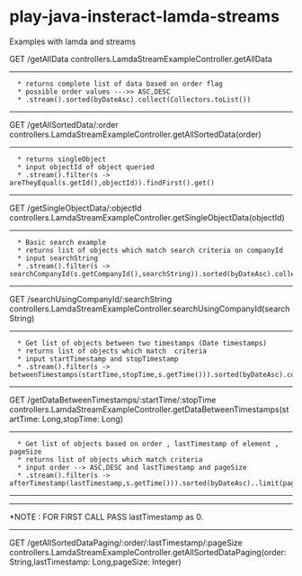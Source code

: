 # play-java-insteract-lamda-streams
Examples with lamda and streams

GET /getAllData                    controllers.LamdaStreamExampleController.getAllData

 *************************************************************************
      * returns complete list of data based on order flag
      * possible order values --->> ASC,DESC 
      * .stream().sorted(byDateAsc).collect(Collectors.toList())
 **************************************************************************      
GET /getAllSortedData/:order       controllers.LamdaStreamExampleController.getAllSortedData(order)

 *************************************************************************
      * returns singleObject 
      * input objectId of object queried
      * .stream().filter(s -> areTheyEqual(s.getId(),objectId)).findFirst().get()
 
 *************************************************************************
GET /getSingleObjectData/:objectId controllers.LamdaStreamExampleController.getSingleObjectData(objectId)

*************************************************************************
	  * Basic search example 
      * returns list of objects which match search criteria on companyId 
      * input searchString
      * .stream().filter(s -> searchCompanyId(s.getCompanyId(),searchString)).sorted(byDateAsc).collect(Collectors.toList())
*************************************************************************

GET /searchUsingCompanyId/:searchString controllers.LamdaStreamExampleController.searchUsingCompanyId(searchString)

 *************************************************************************

	  * Get list of objects between two timestamps (Date timestamps)
      * returns list of objects which match  criteria 
      * input startTimestamp and stopTimestamp
      * .stream().filter(s -> betweenTimestamps(startTime,stopTime,s.getTime())).sorted(byDateAsc).collect(Collectors.toList())

*************************************************************************


GET /getDataBetweenTimestamps/:startTime/:stopTime 				controllers.LamdaStreamExampleController.getDataBetweenTimestamps(startTime: Long,stopTime: Long)

 *************************************************************************
	  * Get list of objects based on order , lastTimestamp of element , pageSize
      * returns list of objects which match criteria 
      * input order --> ASC,DESC and lastTimestamp and pageSize  
      * .stream().filter(s -> afterTimestamp(lastTimestamp,s.getTime())).sorted(byDateAsc)..limit(pageSize).collect(Collectors.toList())
 
*************************************************************************
************************************************
*NOTE : FOR FIRST CALL PASS lastTimestamp as 0.
**************************************************
GET /getAllSortedDataPaging/:order/:lastTimestamp/:pageSize          controllers.LamdaStreamExampleController.getAllSortedDataPaging(order: String,lastTimestamp: Long,pageSize: Integer)

